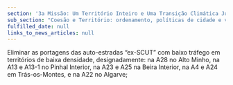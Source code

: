 ```yaml
---
section: '3a Missão: Um Território Inteiro e Uma Transição Climática Justa'
sub_section: "Coesão e Território: ordenamento, políticas de cidade e valorização do interior para dinamizar a economia"
fulfilled_date: null
links_to_news_articles: null
---
```


Eliminar as portagens das auto-estradas “ex-SCUT” com baixo tráfego em territórios de baixa densidade, designadamente: na A28 no Alto Minho, na A13 e A13-1 no Pinhal Interior, na A23 e A25 na Beira Interior, na A4 e A24 em Trás-os-Montes, e na A22 no Algarve;
